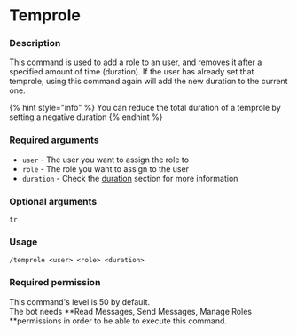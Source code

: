 # Temprole

### **Description**

This command is used to add a role to an user, and removes it after a specified amount of time (duration). If the user has already set that temprole, using this command again will add the new duration to the current one.

{% hint style="info" %}
You can reduce the total duration of a temprole by setting a negative duration
{% endhint %}

### **Required arguments**

* `user` - The user you want to assign the role to
* `role` - The role you want to assign to the user
* `duration` - Check the [duration](../start-up/arguments.md#durations) section for more information

### **Optional arguments**

`tr`

### **Usage**

```
/temprole <user> <role> <duration>
```

### **Required permission**

This command's level is 50 by default.\
The bot needs **Read Messages, Send Messages, Manage Roles **permissions in order to be able to execute this command.
